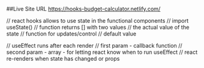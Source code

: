 ##Live Site URL
https://hooks-budget-calculator.netlify.com/

// react hooks allows to use state in the functional components
// import useState()
// function returns [] with two values
// the actual value of the state
// function for updates/control
// default value

// useEffect runs after each render
// first param - callback function
// second param - array - for letting react know when to run useEffect
// react re-renders when state has changed or props
